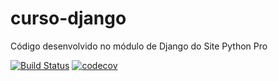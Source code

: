 # curso-django
Código desenvolvido no módulo de Django do Site Python Pro

[![Build Status](https://travis-ci.com/ravellys/curso-django.svg?branch=master)](https://travis-ci.com/ravellys/curso-django)
[![codecov](https://codecov.io/gh/ravellys/curso-django/branch/master/graph/badge.svg)](https://codecov.io/gh/ravellys/curso-django)
